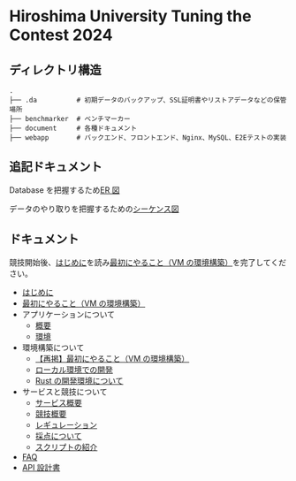 # Hiroshima University Tuning the Contest 2024

## ディレクトリ構造

```
.
├── .da          # 初期データのバックアップ、SSL証明書やリストアデータなどの保管場所
├── benchmarker  # ベンチマーカー
├── document     # 各種ドキュメント
├── webapp       # バックエンド、フロントエンド、Nginx、MySQL、E2Eテストの実装
```

## 追記ドキュメント

Database を把握するため[ER 図](document/md/design/01_ErFigure.md)

データのやり取りを把握するための[シーケンス図](document/md/design/02_SequenceFigure.md)

## ドキュメント

競技開始後、[はじめに](document/md/start/01_Scenario.md)を読み[最初にやること（VM の環境構築）](document/md/setup/01_Start.md)を完了してください。

- [はじめに](document/md/start/01_Scenario.md)
- [最初にやること（VM の環境構築）](document/md/setup/01_Start.md)
- アプリケーションについて
  - [概要](document/md/app/01_Service.md)
  - [環境](document/md/app/02_Environment.md)
- 環境構築について
  - [【再掲】最初にやること（VM の環境構築）](document/md/setup/01_Start.md)
  - [ローカル環境での開発](document/md/setup/02_Local.md)
  - [Rust の開発環境について](document/md/setup/03_Rust.md)
- サービスと競技について
  - [サービス概要](document/md/app/01_Service.md)
  - [競技概要](document/md/rules/01_Contest.md)
  - [レギュレーション](document/md/rules/02_Regulation.md)
  - [採点について](document/md/rules/03_Scoring.md)
  - [スクリプトの紹介](document/md/app/03_Scripts.md)
- [FAQ](document/md/01_FAQ.md)
- [API 設計書](document/api-specs/openapi.yaml)

<!-- このディレクトリに含まれる画像の利用条件は、Adobe Stock サービスの規約に準じます。
詳細は以下のページをご参照ください。
https://stock.adobe.com/jp/license-terms -->
